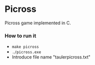 # Picross
Picross game implemented in C.

### How to run it
- `make picross`
- `./picross.exe`
- Introduce file name "taulerpicross.txt"
